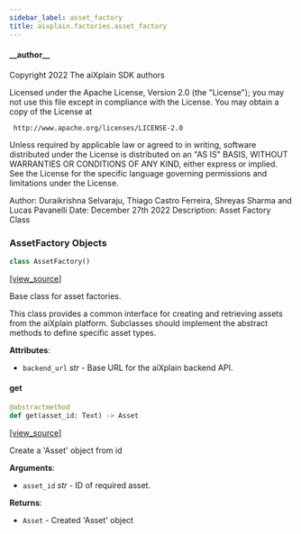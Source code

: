 ```yaml
---
sidebar_label: asset_factory
title: aixplain.factories.asset_factory
---
```


#### \_\_author\_\_

Copyright 2022 The aiXplain SDK authors

Licensed under the Apache License, Version 2.0 (the &quot;License&quot;);
you may not use this file except in compliance with the License.
You may obtain a copy of the License at

     http://www.apache.org/licenses/LICENSE-2.0

Unless required by applicable law or agreed to in writing, software
distributed under the License is distributed on an &quot;AS IS&quot; BASIS,
WITHOUT WARRANTIES OR CONDITIONS OF ANY KIND, either express or implied.
See the License for the specific language governing permissions and
limitations under the License.

Author: Duraikrishna Selvaraju, Thiago Castro Ferreira, Shreyas Sharma and Lucas Pavanelli
Date: December 27th 2022
Description:
    Asset Factory Class

### AssetFactory Objects

```python
class AssetFactory()
```

[[view_source]](https://github.com/aixplain/aiXplain/blob/main/aixplain/factories/asset_factory.py#L30)

Base class for asset factories.

This class provides a common interface for creating and retrieving assets
from the aiXplain platform. Subclasses should implement the abstract methods
to define specific asset types.

**Attributes**:

- `backend_url` _str_ - Base URL for the aiXplain backend API.

#### get

```python
@abstractmethod
def get(asset_id: Text) -> Asset
```

[[view_source]](https://github.com/aixplain/aiXplain/blob/main/aixplain/factories/asset_factory.py#L43)

Create a &#x27;Asset&#x27; object from id

**Arguments**:

- `asset_id` _str_ - ID of required asset.
  

**Returns**:

- `Asset` - Created &#x27;Asset&#x27; object

